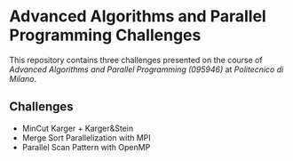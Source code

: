 # Advanced Algorithms and Parallel Programming Challenges

This repository contains three challenges presented on the course of *Advanced Algorithms and Parallel Programming (095946)* at *Politecnico di Milano*.

## Challenges

- MinCut Karger + Karger&Stein
- Merge Sort Parallelization with MPI
- Parallel Scan Pattern with OpenMP

